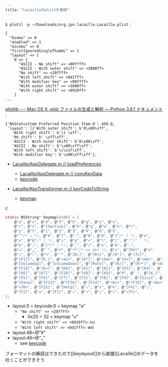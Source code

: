 ```yaml
---
title: "Lacailleのplistを解読"
---
```


`$ plutil -p ~/Downloads/org.jpn.lacaille.Lacaille.plist`
:

```
{
  "bsemu" => 0
  "enabled" => 1
  "escemu" => 0
  "firstIgnoredSingleThumbL" => 1
  "layout" => [
    0 => {
      "ASCII - No shift" => <00ffff>
      "ASCII - With outer shift" => <3800ff>
      "No shift" => <20ffff>
      "With left shift" => <0d1fff>
      "With modifier key" => <00ffff>
      "With outer shift" => <3800ff>
      "With right shift" => <0920ff>
    }
...
```


[plistlib --- Mac OS X .plist ファイルの生成と解析 — Python 3.8.1 ドキュメント](https://docs.python.org/ja/3/library/plistlib.html)
:

```
{'NSStatusItem Preferred Position Item-0': 450.0,
 'layout': [{'With outer shift': b'8\x00\xff',
   'With right shift': b'\t \xff',
   'No shift': b' \xff\xff',
   'ASCII - With outer shift': b'8\x00\xff',
   'ASCII - No shift': b'\x00\xff\xff',
   'With left shift': b'\r\x1f\xff',
   'With modifier key': b'\x00\xff\xff'},
```


- [Lacaille/AppDelegate.m // loadPreferences](https://github.com/ikesato/Lacaille/blob/d5eaa843ee0ed9b6c81a9199439945bbeb971bf5/Lacaille/AppDelegate.m#L471)
    - [Lacaille/AppDelegate.m // convKeyData](https://github.com/ikesato/Lacaille/blob/d5eaa843ee0ed9b6c81a9199439945bbeb971bf5/Lacaille/AppDelegate.m#L604)
    - [keycode](https://github.com/ikesato/Lacaille/blob/d5eaa843ee0ed9b6c81a9199439945bbeb971bf5/Lacaille/AppDelegate.m#L525)

- [Lacaille/KeyTransformer.m // keyCodeToString](https://github.com/ikesato/Lacaille/blob/d5eaa843ee0ed9b6c81a9199439945bbeb971bf5/Lacaille/KeyTransformer.m#L71)
    - [keymap](https://github.com/ikesato/Lacaille/blob/d5eaa843ee0ed9b6c81a9199439945bbeb971bf5/Lacaille/KeyTransformer.m#L52)

c

```c
static NSString* keymap[0x80] = {
    @"a", @"s", @"d", @"f", @"h", @"g", @"z", @"x",
    @"c", @"v", @"[Section]", @"b", @"q", @"w", @"e", @"r",
    @"y", @"t", @"1", @"2", @"3", @"4", @"6", @"5",
    @"^"/* = */, @"9", @"7", @"-", @"8", @"0", @"["/* ] */, @"o",
    @"u", @"@"/* [ */, @"i", @"p", @"↩", @"l", @"j", @":"/* ' */,
    @"k", @";", @"]"/* \ */, @",", @"/", @"n", @"m", @".",
    @"⇥", @"␣", @"`", @"⌫", @"⌤"/* no def */, @"⎋", @"[R⌘]", @"⌘",
    @"⇧", @"⇪", @"⌥", @"⌃", @"[R⇧]", @"[R⌥]", @"[R⌃]", @"[fn]",
    @"[F17]", @"[K.]", @"<42>", @"[K*]", @"<44>", @"[K+]", @"<46>", @"⌧"/* Keypad */,
    @"[VolumeUp]", @"[VolumeDown]", @"[Mute]", @"[K/]", @"[K⌤]", @"<4d>", @"[K-]", @"[F18]",
    @"[F19]", @"[K=]", @"[K0]", @"[K1]", @"[K2]", @"[K3]", @"[K4]", @"[K5]",
    @"[K6]", @"[K7]", @"[F20]", @"[K8]", @"[K9]", @"¥", @"_", @"[K,]",
    @"[F5]", @"[F6]", @"[F7]", @"[F3]", @"[F8]", @"[F9]", @"[Eisu]", @"[F11]",
    @"[Kana]", @"[F13]", @"[F16]", @"[F14]", @"<6c>", @"[F10]", @"<6e>", @"[F12]",
    @"<70>", @"[F15]", @"[Help]", @"↖", @"⇞", @"⌦", @"[F4]", @"↘",
    @"[F2]", @"⇟", @"[F1]", @"←", @"→", @"↓", @"↑", @"<7f>",
};
```


- layout:0 = keycode:0 = keymap "a"
    - `"No shift" => <20ffff>`
        - 0x20 = 32 = keymap "u"
    - `"With right shift" => <0920ff>`: vu
    - `"With left shift" => <0d1fff>`: wo
- layout:48=@"¥"
- layout:49=@"_"
    - see [keycode](https://github.com/ikesato/Lacaille/blob/d5eaa843ee0ed9b6c81a9199439945bbeb971bf5/Lacaille/AppDelegate.m#L525)

フォーマットの解読はできたので[[keylayout]]から直接[[Lacaille]]のデータを吐くことができそう
